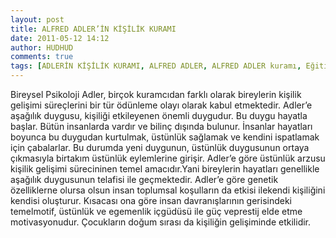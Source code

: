 ```yaml
---
layout: post
title: ALFRED ADLER’İN KİŞİLİK KURAMI
date: 2011-05-12 14:12
author: HUDHUD
comments: true
tags: [ADLERİN KİŞİLİK KURAMI, ALFRED ADLER, ALFRED ADLER kuramı, Eğitim Bilimleri, Eğitim Bilimleri]
---
```

Bireysel Psikoloji Adler, birçok kuramcıdan farklı olarak bireylerin kişilik gelişimi süreçlerini bir tür ödünleme olayı olarak kabul etmektedir. Adler’e aşağılık duygusu, kişiliği etkileyenen önemli duygudur. Bu duygu hayatla başlar. Bütün insanlarda vardır ve bilinç dışında bulunur. İnsanlar hayatları boyunca bu duygudan kurtulmak, üstünlük sağlamak ve kendini ispatlamak için çabalarlar. Bu durumda yeni duygunun, üstünlük duygusunun ortaya çıkmasıyla birtakım üstünlük eylemlerine girişir. Adler’e göre üstünlük arzusu kişilik gelişimi sürecininen temel amacıdır.Yani bireylerin hayatları genellikle aşağılık duygusunun telafisi ile geçmektedir. Adler’e göre genetik özelliklerne olursa olsun insan toplumsal koşulların da etkisi ilekendi kişiliğini kendisi oluşturur. Kısacası ona göre insan davranışlarının gerisindeki temelmotif, üstünlük ve egemenlik içgüdüsü ile güç veprestij elde etme motivasyonudur. Çocukların doğum sırası da kişiliğin gelişiminde etkilidir.
